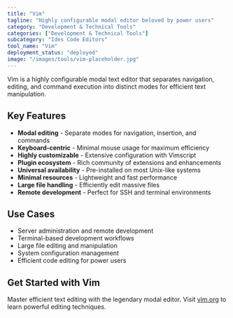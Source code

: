 ```yaml
---
title: "Vim"
tagline: "Highly configurable modal editor beloved by power users"
category: "Development & Technical Tools"
categories: ["Development & Technical Tools"]
subcategory: "Ides Code Editors"
tool_name: "Vim"
deployment_status: "deployed"
image: "/images/tools/vim-placeholder.jpg"
---
```

Vim is a highly configurable modal text editor that separates navigation, editing, and command execution into distinct modes for efficient text manipulation.

## Key Features

- **Modal editing** - Separate modes for navigation, insertion, and commands
- **Keyboard-centric** - Minimal mouse usage for maximum efficiency
- **Highly customizable** - Extensive configuration with Vimscript
- **Plugin ecosystem** - Rich community of extensions and enhancements
- **Universal availability** - Pre-installed on most Unix-like systems
- **Minimal resources** - Lightweight and fast performance
- **Large file handling** - Efficiently edit massive files
- **Remote development** - Perfect for SSH and terminal environments

## Use Cases

- Server administration and remote development
- Terminal-based development workflows
- Large file editing and manipulation
- System configuration management
- Efficient code editing for power users

## Get Started with Vim

Master efficient text editing with the legendary modal editor. Visit [vim.org](https://www.vim.org) to learn powerful editing techniques.